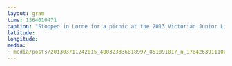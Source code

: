 ```yaml
---
layout: gram
time: 1364010471
caption: "Stopped in Lorne for a picnic at the 2013 Victorian Junior Lifesaving Championships. Little kids were KILLING IT."
latitude: 
longitude: 
media:
- media/posts/201303/11242015_400323336818997_851091017_n_17842639111000351.jpg
---
```

